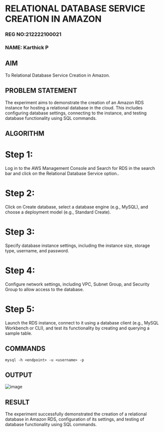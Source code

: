 # RELATIONAL DATABASE SERVICE CREATION IN AMAZON

### REG NO:212222100021
### NAME: Karthick P

## AIM
  To Relational Database Service Creation in Amazon.
## PROBLEM STATEMENT
 The experiment aims to demonstrate the creation of an Amazon RDS instance for hosting a relational database in the cloud. This includes configuring database settings, connecting to the instance, and testing database functionality using SQL commands.

## ALGORITHM
# Step 1:
Log in to the AWS Management Console and Search for RDS in the search bar and click on the Relational Database Service option..
# Step 2:
Click on Create database, select a database engine (e.g., MySQL), and choose a deployment model (e.g., Standard Create).
# Step 3:
Specify database instance settings, including the instance size, storage type, username, and password.
# Step 4:
Configure network settings, including VPC, Subnet Group, and Security Group to allow access to the database.
# Step 5:
Launch the RDS instance, connect to it using a database client (e.g., MySQL Workbench or CLI), and test its functionality by creating and querying a sample table.

## COMMANDS

```
mysql -h <endpoint> -u <username> -p

```

## OUTPUT

![image]([https://github.com/user-attachments/assets/759c46dd-829c-4bf8-9d62-f211f87b953c](https://github.com/karthickprabakaran/Relational-Database-Service-Creation-in-Amazon/blob/main/55.png))


## RESULT
The experiment successfully demonstrated the creation of a relational database in Amazon RDS, configuration of its settings, and testing of database functionality using SQL commands. 

 
